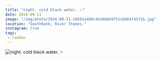 ```yaml
---
title: "night. cold black water. ✨"
date: 2016-09-11
image: "/img/photo/2016-09-11-16693a489c4d10dde9751cbb64f45f1b.jpg"
location: "Southbank, River Thames."
instagram: true
tags:
 - london
---
```


![night. cold black water. ✨](/img/photo/2016-09-11-16693a489c4d10dde9751cbb64f45f1b.jpg)

